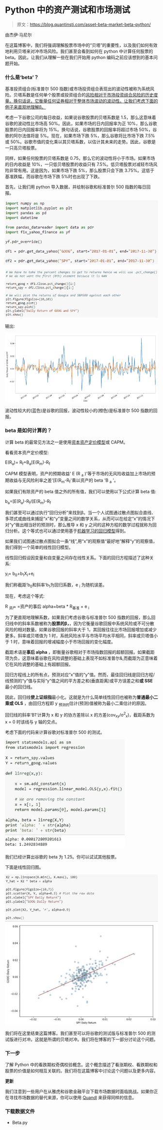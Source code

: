 # Python 中的资产测试和市场测试

> 原文：<https://blog.quantinsti.com/asset-beta-market-beta-python/>

由杰伊·马尼尔

在这篇博客中，我们将强调理解股票市场中的“贝塔”的重要性，以及我们如何有效地利用贝塔来对冲市场风险。我们甚至会看到如何在 python 中计算任何股票的 beta。因此，让我们从理解一些在我们开始用 python 编码之前应该想到的基本问题开始。

### **什么是‘beta’？**

基准投资组合(标准普尔 500 指数)或市场投资组合表现出的波动性被称为系统风险。贝塔系数是任何单个股票或投资组合的[风险相对于市场投资组合风险的历史度量。换句话说，它衡量任何证券相对于整体市场波动的波动性。让我们考虑下面的例子来直观地理解β。](/statistics-for-basic-stock-trading-iii/)

考虑一下谷歌公司的每日收益，如果说谷歌股票的贝塔系数是 1.5，那么这意味着谷歌的波动性比市场高 50%。因此，如果市场的日内回报率为正 10%，那么谷歌股票的日内回报率将为 15%。换句话说，谷歌股票的回报率将超过市场 50%，谷歌的阿尔法值将是 5%。现在，如果市场下跌 5%，那么谷歌将比市场下跌 7.5%或 50%。谷歌市值的变化乘以其贝塔系数，以估计其未来的走势。因此，谷歌是一只高贝塔股票。

同样，如果任何股票的贝塔系数是 0.75，那么它的波动性将小于市场。如果市场的日内收益是 10%，一只低贝塔股票的收益只有 7.5%。低贝塔股票对减轻市场风险非常有用。这是因为，如果市场下跌 5%，那么股票只会下跌 3.75%。这低于基准跌幅，而谷歌在市场下跌 5%时也出现了下跌。

首先，让我们用 python 导入数据，并绘制谷歌和标准普尔 500 指数的每日回报。

![](img/1ea937552e13e4d143095377685d187d.png)

![plotting the daily returns of Google and S&P 500 index](img/c3cc5afc108806b739ddbb2a8b821166.png)

输出:

![output of data plotting on Google and S&P 500 index](img/a149d9c96619a362f2fee4cef83e4352.png)

波动性较大的(蓝色)是谷歌的回报，波动性较小的(橙色)是标准普尔 500 指数的回报。

### **beta 是如何计算的？**

计算 beta 的最常见方法之一是使用[资本资产定价模型](/capital-asset-pricing-model/)或 CAPM。

看看资本资产定价模型:

E(R<sub>a</sub>)= R<sub>f</sub>+B<sub>a</sub>[E(R<sub>m</sub>)-R<sub>f</sub>

CAPM 模型表明，资产的预期收益' E (R <sub>a</sub> )'等于市场的无风险收益加上市场的预期收益与无风险利率之差'[E(R<sub>m</sub>-R<sub>f</sub>'乘以资产的 beta 'B <sub>a</sub> '。

如果我们有除资产的 beta 值之外的所有值，我们可以使用以下公式计算 beta 值:

b<sub>a</sub>=[E(R<sub>a</sub>)-R<sub>f</sub>/[E(R<sub>m</sub>)-R<sub>f</sub>

我们甚至可以通过执行“回归分析”来找到β。当一个人试图通过散点图拟合直线、多项式或曲线来捕捉“x”和“y”变量之间的数学关系，从而可以在给定“x”的情况下对“y”做出相当好的预测时，那么推导 x 和 y 之间的这种方程的数学过程就称为回归分析。这个等式也可以通过使用基于[机器学习的回归模型](https://quantra.quantinsti.com/course/trading-with-machine-learning-regression)得到。

如果我们试图通过散点图拟合一条“线”,用“x”的观察值“最好地”解释“y”的观察值，我们得到一个简单的线性回归模型。

线性回归假设因变量和自变量之间存在线性关系。下面的回归方程描述了这种关系:

y<sub>I</sub>= b<sub>0</sub>+b<sub>1</sub>X<sub>I</sub>+e<sub>I</sub>

我们称截距‘b<sub>0</sub>和斜率‘b<sub>1</sub>为回归系数，e <sub>i</sub> 为随机误差。

现在，考虑这个等式:

R <sub>资产</sub> =资产的事后 alpha+beta * R<sub>基准</sub> + e <sub>i</sub>

为了更直观地理解系数，如果我们考虑谷歌与标准普尔 500 指数的回报，那么回归线中的斜率系数被称为**股票的β，**，因为它衡量谷歌回报中系统风险或不可分散风险的相对数量。如果谷歌回报的斜率大于 1，其回报往往比市场回报增加或减少更多。斜率或贝塔值为 1 时，系统风险水平与市场平均水平相同，斜率或贝塔值小于 1 时，意味着回报的增减幅度小于市场回报的变化幅度。

截距术语是**事后 alpha** ，即衡量谷歌相对于市场指数回报的超额回报。如果截距项为负，这意味着谷歌在风险调整的基础上表现不如标准普尔&,而截距为正意味着它在风险调整的基础上有超额回报。

回归方程线上的所有点，预测对应“x”值的“y”值。然而，最佳回归线是回归方程/线预测的“y”值与实际“y”值之间的平方差之和(垂直距离)或平方误差之和**或 SSE** 最小的回归线。

因此，回归线**使上证综指**最小化。这就是为什么简单线性回归也被称为**普通最小二乘或 OLS** ，由回归方程即 y <sub>预测的</sub>估计(预测)值被称为最小二乘估计的原因。

回归线的斜率‘B1’计算为 x 和 y 的协方差除以 x 的方差(cov<sub>xy</sub>/σ<sup>2</sup><sub>x</sub>)，截距系数为 x = 0 时该线与 y 轴的交点。

考虑下面的代码来计算谷歌对标准普尔 500 的测试。

![code to calculate Google’s beta against S&P 500](img/83327be1493fcfcf24ebf89ef56646b4.png)

我们已经计算出谷歌的 beta 为 1.25。你可以试试其他股票。

下面是线性回归图。

![regression plot](img/b7c32d7627ae67460693bc5692fef7ea.png)

我们将在这里结束这篇博客。我们甚至可以将谷歌的测试版与标准普尔 500 的测试版进行对冲。这就是所谓的贝塔对冲。我们将在博客的下一部分讨论这个问题。

### **下一步**

了解 Python 中的看跌期权奇偶校验概念。这个概念描述了看涨期权、看跌期权和股票的价值是如何相互关联的。我们将在这篇博客中讨论这个问题以及更多内容。

**更新**

我们注意到一些用户在从雅虎和谷歌金融平台下载市场数据时面临挑战。如果你正在寻找市场数据的替代来源，你可以使用 [Quandl](https://www.quandl.com/) 来获得同样的信息。

### **下载数据文件**

*   Beta.py